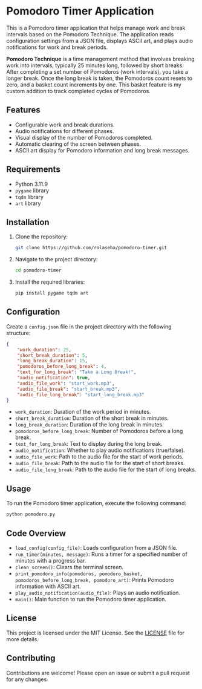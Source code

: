 # Pomodoro Timer Application

This is a Pomodoro timer application that helps manage work and break intervals based on the Pomodoro Technique. The application reads configuration settings from a JSON file, displays ASCII art, and plays audio notifications for work and break periods.

**Pomodoro Technique** is a time management method that involves breaking work into intervals, typically 25 minutes long, followed by short breaks. After completing a set number of Pomodoros (work intervals), you take a longer break. Once the long break is taken, the Pomodoros count resets to zero, and a basket count increments by one. This basket feature is my custom addition to track completed cycles of Pomodoros.

## Features

- Configurable work and break durations.
- Audio notifications for different phases.
- Visual display of the number of Pomodoros completed.
- Automatic clearing of the screen between phases.
- ASCII art display for Pomodoro information and long break messages.

## Requirements

- Python 3.11.9
- `pygame` library
- `tqdm` library
- `art` library

## Installation

1. Clone the repository:

    ```sh
    git clone https://github.com/rolaseba/pomodoro-timer.git
    ```

2. Navigate to the project directory:

    ```sh
    cd pomodoro-timer
    ```

3. Install the required libraries:

    ```sh
    pip install pygame tqdm art
    ```

## Configuration

Create a `config.json` file in the project directory with the following structure:

```json
{
    "work_duration": 25,
    "short_break_duration": 5,
    "long_break_duration": 15,
    "pomodoros_before_long_break": 4,
    "text_for_long_break": "Take a Long Break!",
    "audio_notification": true,
    "audio_file_work": "start_work.mp3",
    "audio_file_break": "start_break.mp3",
    "audio_file_long_break": "start_long_break.mp3"
}
```

- `work_duration`: Duration of the work period in minutes.
- `short_break_duration`: Duration of the short break in minutes.
- `long_break_duration`: Duration of the long break in minutes.
- `pomodoros_before_long_break`: Number of Pomodoros before a long break.
- `text_for_long_break`: Text to display during the long break.
- `audio_notification`: Whether to play audio notifications (true/false).
- `audio_file_work`: Path to the audio file for the start of work periods.
- `audio_file_break`: Path to the audio file for the start of short breaks.
- `audio_file_long_break`: Path to the audio file for the start of long breaks.

## Usage

To run the Pomodoro timer application, execute the following command:

```sh
python pomodoro.py
```

## Code Overview

- `load_config(config_file)`: Loads configuration from a JSON file.
- `run_timer(minutes, message)`: Runs a timer for a specified number of minutes with a progress bar.
- `clean_screen()`: Clears the terminal screen.
- `print_pomodoro_info(pomodoros, pomodoro_basket, pomodoros_before_long_break, pomodoro_art)`: Prints Pomodoro information with ASCII art.
- `play_audio_notification(audio_file)`: Plays an audio notification.
- `main()`: Main function to run the Pomodoro timer application.

## License

This project is licensed under the MIT License. See the [LICENSE](LICENSE) file for more details.

## Contributing

Contributions are welcome! Please open an issue or submit a pull request for any changes.
